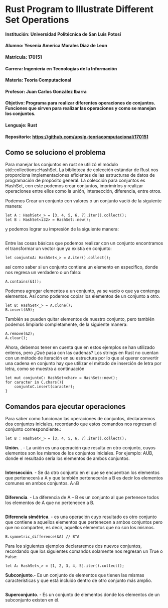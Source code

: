 # Rust Program to Illustrate Different Set Operations
#### Institución: Universidad Politécnica de San Luis Potosí
#### Alumno: Yesenia America Morales Diaz de Leon
#### Matricula: 170151
#### Carrera: Ingeniería en Tecnologías de la Información
#### Materia: Teoría Computacional
#### Profesor: Juan Carlos González Ibarra
#### Objetivo: Programa para realizar diferentes operaciones de conjuntos. Funciones que sirven para realizar las operaciones y como se manejan los conjuntos.
#### Lenguaje: Rust
#### Repositorio: https://github.com/upslp-teoriacomputacional/170151

## Como se soluciono el problema 
Para manejar los conjuntos en rust se utilizó el módulo std::collections::HashSet.
La biblioteca de colección estándar de Rust nos proporciona implementaciones eficientes de las estructuras de datos de programación de propósito general. La colección para conjuntos es HashSet, con este podemos crear conjuntos, imprimirlos y realizar operaciones entre ellos como la unión, intersección, diferencia, entre otros.

Podemos Crear un conjunto con valores o un conjunto vació de la siguiente manera:
```
let A : HashSet<_> = [3, 4, 5, 6, 7].iter().collect();
let B : HashSet<i32> = HashSet::new();
```
y podemos lograr su impresión de la siguiente manera: 
```println!("{:?}", &A);
```
Entre las cosas básicas que podemos realizar con un conjunto encontramos el transformar un vector que ya existía en conjunto:
```let A = [1, 2, 3]; 
let conjuntoA: HashSet<_> = A.iter().collect(); 
```
así como saber si un conjunto contiene un elemento en especifico, donde nos regresa un verdadero o un falso:
```let A : HashSet<_> = [1, 2, 3, 4, 5].iter().collect();
A.contains(&1));
```
Podemos agregar elementos a un conjunto, ya se vacío o que ya contenga elementos. Así como podemos copiar los elementos de un conjunto a otro.
```let A : HashSet<_> = [0, 1, 2, 3, 4, 5].iter().collect();
let B: HashSet<_> = A.clone();
B.insert(&9);
```
También se pueden quitar elementos de nuestro conjunto, pero también podemos limpiarlo completamente, de la siguiente manera:
```let mut A : HashSet<_> = [0, 1, 2, 3, 4, 5].iter().collect();
A.remove(&2);
A.clear();
```
Ahora, debemos tener en cuenta que en estos ejemplos se han utilizado enteros, pero ¿Qué pasa con las cadenas? Los strings en Rust no cuentan con un método de iteración en su estructura por lo que al querer convertir una cadena en conjunto hay que utilizar el método de inserción de letra por letra, como se muestra a continuación
```let C = "Hola mundo";
let mut conjuntoC: HashSet<char> = HashSet::new();
for caracter in C.chars(){
    conjuntoC.insert(caracter);
}
```

## Comandos para ejecutar operaciones
Para saber como funcionan las operaciones de conjuntos, declararemos dos conjuntos iniciales, recordando que estos comandos nos regresan el conjunto correspondiente.:
```let A : HashSet<_> = [1, 2, 3, 4, 5].iter().collect();
let B : HashSet<_> = [3, 4, 5, 6, 7].iter().collect();
```
**Unión.** . - La unión es una operación que resulta en otro conjunto, cuyos elementos son los mismos de los conjuntos iniciales. Por ejemplo: AUB, donde el resultado sería los elementos de ambos conjuntos.
```A.union(&B)
```
**Intersección**. - Se da otro conjunto en el que se encuentran los elementos que pertenecerá a A y que también pertenecerán a B es decir los elementos comunes en ambos conjuntos. A∩B
```A.intersection(&B)
```
**Diferencia**. - La diferencia de A – B es un conjunto al que pertenece todos los elementos de A que no pertenecen a B.
```A.difference(&B)
```
**Diferencia simétrica**. - es una operación cuyo resultado es otro conjunto que contiene a aquellos elementos que pertenecen a ambos conjuntos pero que no comparten, es decir, aquellos elementos que no son los mismos.
```A.symmetric_difference(&B) // A^B
B.symmetric_difference(&A) // B^A
```
Para los siguientes ejemplos declararemos dos nuevos conjuntos, recordando que los siguientes comandos solamente nos regresan un True o False:
```let B: HashSet<_> = [0, 1, 2, 3, 4, 5, 6, 7, 8, 9].iter().collect(); 
let A: HashSet<_> = [1, 2, 3, 4, 5].iter().collect(); 
```
**Subconjunto**.- Es un conjunto de elementos que tienen las mismas características y que está incluido dentro de otro conjunto más amplio.
```A.is_subset(&B)
```
**Superconjunto**. - Es un conjunto de elementos donde los elementos de un subconjunto existen en él.
```B.is_superset(&A)
```
